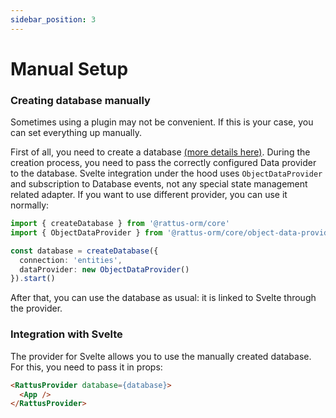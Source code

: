 ```yaml
---
sidebar_position: 3
---
```


# Manual Setup

### Creating database manually
Sometimes using a plugin may not be convenient. If this is your case, you can
set everything up manually.

First of all, you need to create a database [(more details here)](/docs/docs-core/database).
During the creation process, you need to pass the correctly configured Data provider to the database.
Svelte integration under the hood uses `ObjectDataProvider` and subscription to
Database events, not any special state management related adapter. If you want
to use different provider, you can use it normally:

```typescript
import { createDatabase } from '@rattus-orm/core'
import { ObjectDataProvider } from '@rattus-orm/core/object-data-provider'

const database = createDatabase({
  connection: 'entities',
  dataProvider: new ObjectDataProvider()
}).start()
```

After that, you can use the database as usual: it is linked to Svelte
through the provider.

### Integration with Svelte
The provider for Svelte allows you to use the manually created database. For this, you need to pass it in props:

```html title="App.svelte"
<RattusProvider database={database}>
  <App />
</RattusProvider>
```

